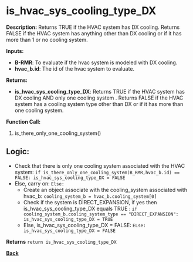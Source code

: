 # is_hvac_sys_cooling_type_DX  

**Description:** Returns TRUE if the HVAC system has DX cooling. Returns FALSE if the HVAC system has anything other than DX cooling or if it has more than 1 or no cooling system.   

**Inputs:**  
- **B-RMR**: To evaluate if the hvac system is modeled with DX cooling.   
- **hvac_b.id**: The id of the hvac system to evaluate.  

**Returns:**  
- **is_hvac_sys_cooling_type_DX**: Returns TRUE if the HVAC system has DX cooling AND only one cooling system . Returns FALSE if the HVAC system has a cooling system type other than DX or if it has more than one cooling system.   
 
**Function Call:** 
1. is_there_only_one_cooling_system()  

## Logic:   
- Check that there is only one cooling system associated with the HVAC system: `if is_there_only_one_cooling_system(B_RMR,hvac_b.id) == FALSE: is_hvac_sys_cooling_type_DX = FALSE`  
- Else, carry on: `Else: `
    - Create an object associate with the cooling_system associated with hvac_b: `cooling_system_b = hvac_b.cooling_system[0]`
    - Check if the system is DIRECT_EXPANSION, if yes then is_hvac_sys_cooling_type_DX equals TRUE  : `if cooling_system_b.cooling_system_type == "DIRECT_EXPANSION": is_hvac_sys_cooling_type_DX = TRUE` 
    - Else, is_hvac_sys_cooling_type_DX = FALSE: `ELse: is_hvac_sys_cooling_type_DX = FALSE`  

**Returns** `return is_hvac_sys_cooling_type_DX`  

**[Back](../../../_toc.md)**
